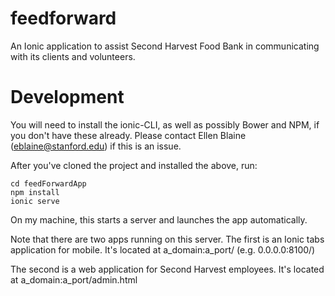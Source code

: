 # feedforward
An Ionic application to assist Second Harvest Food Bank in communicating with its clients and volunteers.

# Development

You will need to install the ionic-CLI, as well as possibly Bower and NPM, if you don't have these already. Please contact Ellen Blaine (eblaine@stanford.edu) if this is an issue. 

After you've cloned the project and installed the above, run:
```
cd feedForwardApp
npm install
ionic serve
```

On my machine, this starts a server and launches the app automatically. 

Note that there are two apps running on this server. The first is an Ionic tabs application for mobile. It's located at a_domain:a_port/ (e.g. 0.0.0.0:8100/)

The second is a web application for Second Harvest employees. It's located at a_domain:a_port/admin.html
